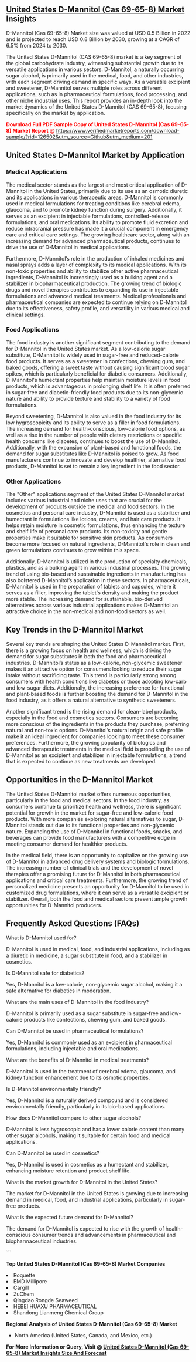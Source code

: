 <h2><a href="https://www.verifiedmarketreports.com/download-sample/?rid=126502&amp;utm_source=Github&amp;utm_medium=201" target="_blank">United States D-Mannitol (Cas 69-65-8) Market</a> Insights</h2><p>D-Mannitol (Cas 69-65-8) Market size was valued at USD 0.5 Billion in 2022 and is projected to reach USD 0.8 Billion by 2030, growing at a CAGR of 6.5% from 2024 to 2030.</p><p><p>The United States D-Mannitol (CAS 69-65-8) market is a key segment of the global carbohydrate industry, witnessing substantial growth due to its versatile applications in various sectors. D-Mannitol, a naturally occurring sugar alcohol, is primarily used in the medical, food, and other industries, with each segment driving demand in specific ways. As a versatile excipient and sweetener, D-Mannitol serves multiple roles across different applications, such as in pharmaceutical formulations, food processing, and other niche industrial uses. This report provides an in-depth look into the market dynamics of the United States D-Mannitol (CAS 69-65-8), focusing specifically on the market by application. <p><span class=""><span style="color: #ff0000;"><strong>Download Full PDF Sample Copy of United States D-Mannitol (Cas 69-65-8) Market Report</strong> @ </span><a href="https://www.verifiedmarketreports.com/download-sample/?rid=126502&amp;utm_source=Github&amp;utm_medium=201" target="_blank">https://www.verifiedmarketreports.com/download-sample/?rid=126502&amp;utm_source=Github&amp;utm_medium=201</a></span></p></p><h2>United States D-Mannitol Market by Application</h2><h3>Medical Applications</h3><p>The medical sector stands as the largest and most critical application of D-Mannitol in the United States, primarily due to its use as an osmotic diuretic and its applications in various therapeutic areas. D-Mannitol is commonly used in medical formulations for treating conditions like cerebral edema, glaucoma, and to promote kidney function during surgery. Additionally, it serves as an excipient in injectable formulations, controlled-release formulations, and oral medications. Its ability to promote fluid excretion and reduce intracranial pressure has made it a crucial component in emergency care and critical care settings. The growing healthcare sector, along with an increasing demand for advanced pharmaceutical products, continues to drive the use of D-Mannitol in medical applications.<p>Furthermore, D-Mannitol’s role in the production of inhaled medicines and nasal sprays adds a layer of complexity to its medical applications. With its non-toxic properties and ability to stabilize other active pharmaceutical ingredients, D-Mannitol is increasingly used as a bulking agent and a stabilizer in biopharmaceutical production. The growing trend of biologic drugs and novel therapies contributes to expanding its use in injectable formulations and advanced medical treatments. Medical professionals and pharmaceutical companies are expected to continue relying on D-Mannitol due to its effectiveness, safety profile, and versatility in various medical and clinical settings.</p><h3>Food Applications</h3><p>The food industry is another significant segment contributing to the demand for D-Mannitol in the United States market. As a low-calorie sugar substitute, D-Mannitol is widely used in sugar-free and reduced-calorie food products. It serves as a sweetener in confections, chewing gum, and baked goods, offering a sweet taste without causing significant blood sugar spikes, which is particularly beneficial for diabetic consumers. Additionally, D-Mannitol's humectant properties help maintain moisture levels in food products, which is advantageous in prolonging shelf life. It is often preferred in sugar-free and diabetic-friendly food products due to its non-glycemic nature and ability to provide texture and stability to a variety of food formulations.<p>Beyond sweetening, D-Mannitol is also valued in the food industry for its low hygroscopicity and its ability to serve as a filler in food formulations. The increasing demand for health-conscious, low-calorie food options, as well as a rise in the number of people with dietary restrictions or specific health concerns like diabetes, continues to boost the use of D-Mannitol. Additionally, with the expansion of plant-based and functional foods, the demand for sugar substitutes like D-Mannitol is poised to grow. As food manufacturers continue to innovate and develop healthier, alternative food products, D-Mannitol is set to remain a key ingredient in the food sector.</p><h3>Other Applications</h3><p>The "Other" applications segment of the United States D-Mannitol market includes various industrial and niche uses that are crucial for the development of products outside the medical and food sectors. In the cosmetics and personal care industry, D-Mannitol is used as a stabilizer and humectant in formulations like lotions, creams, and hair care products. It helps retain moisture in cosmetic formulations, thus enhancing the texture and shelf life of personal care products. Its non-toxicity and gentle properties make it suitable for sensitive skin products. As consumers become more focused on natural ingredients, D-Mannitol's role in clean and green formulations continues to grow within this space.<p>Additionally, D-Mannitol is utilized in the production of specialty chemicals, plastics, and as a bulking agent in various industrial processes. The growing trend of using bio-based and sustainable ingredients in manufacturing has also bolstered D-Mannitol’s application in these sectors. In pharmaceuticals, D-Mannitol is used in the preparation of tablets and capsules, where it serves as a filler, improving the tablet's density and making the product more stable. The increasing demand for sustainable, bio-derived alternatives across various industrial applications makes D-Mannitol an attractive choice in the non-medical and non-food sectors as well.</p><h2>Key Trends in the D-Mannitol Market</h2><p>Several key trends are shaping the United States D-Mannitol market. First, there is a growing focus on health and wellness, which is driving the demand for sugar substitutes in both the food and pharmaceutical industries. D-Mannitol’s status as a low-calorie, non-glycemic sweetener makes it an attractive option for consumers looking to reduce their sugar intake without sacrificing taste. This trend is particularly strong among consumers with health conditions like diabetes or those adopting low-carb and low-sugar diets. Additionally, the increasing preference for functional and plant-based foods is further boosting the demand for D-Mannitol in the food industry, as it offers a natural alternative to synthetic sweeteners.<p>Another significant trend is the rising demand for clean-label products, especially in the food and cosmetics sectors. Consumers are becoming more conscious of the ingredients in the products they purchase, preferring natural and non-toxic options. D-Mannitol’s natural origin and safe profile make it an ideal ingredient for companies looking to meet these consumer preferences. Furthermore, the growing popularity of biologics and advanced therapeutic treatments in the medical field is propelling the use of D-Mannitol as an excipient and stabilizer in injectable formulations, a trend that is expected to continue as new treatments are developed.</p><h2>Opportunities in the D-Mannitol Market</h2><p>The United States D-Mannitol market offers numerous opportunities, particularly in the food and medical sectors. In the food industry, as consumers continue to prioritize health and wellness, there is significant potential for growth in the market for sugar-free and low-calorie food products. With more companies exploring natural alternatives to sugar, D-Mannitol stands out due to its functional properties and non-glycemic nature. Expanding the use of D-Mannitol in functional foods, snacks, and beverages can provide food manufacturers with a competitive edge in meeting consumer demand for healthier products.<p>In the medical field, there is an opportunity to capitalize on the growing use of D-Mannitol in advanced drug delivery systems and biologic formulations. The increasing number of clinical trials and the development of novel therapies offer a promising future for D-Mannitol in both pharmaceutical applications and critical care treatments. Furthermore, the growing trend of personalized medicine presents an opportunity for D-Mannitol to be used in customized drug formulations, where it can serve as a versatile excipient or stabilizer. Overall, both the food and medical sectors present ample growth opportunities for D-Mannitol producers.</p><h2>Frequently Asked Questions (FAQs)</h2><p>What is D-Mannitol used for?</p><p>D-Mannitol is used in medical, food, and industrial applications, including as a diuretic in medicine, a sugar substitute in food, and a stabilizer in cosmetics.</p><p>Is D-Mannitol safe for diabetics?</p><p>Yes, D-Mannitol is a low-calorie, non-glycemic sugar alcohol, making it a safe alternative for diabetics in moderation.</p><p>What are the main uses of D-Mannitol in the food industry?</p><p>D-Mannitol is primarily used as a sugar substitute in sugar-free and low-calorie products like confections, chewing gum, and baked goods.</p><p>Can D-Mannitol be used in pharmaceutical formulations?</p><p>Yes, D-Mannitol is commonly used as an excipient in pharmaceutical formulations, including injectable and oral medications.</p><p>What are the benefits of D-Mannitol in medical treatments?</p><p>D-Mannitol is used in the treatment of cerebral edema, glaucoma, and kidney function enhancement due to its osmotic properties.</p><p>Is D-Mannitol environmentally friendly?</p><p>Yes, D-Mannitol is a naturally derived compound and is considered environmentally friendly, particularly in its bio-based applications.</p><p>How does D-Mannitol compare to other sugar alcohols?</p><p>D-Mannitol is less hygroscopic and has a lower calorie content than many other sugar alcohols, making it suitable for certain food and medical applications.</p><p>Can D-Mannitol be used in cosmetics?</p><p>Yes, D-Mannitol is used in cosmetics as a humectant and stabilizer, enhancing moisture retention and product shelf life.</p><p>What is the market growth for D-Mannitol in the United States?</p><p>The market for D-Mannitol in the United States is growing due to increasing demand in medical, food, and industrial applications, particularly in sugar-free products.</p><p>What is the expected future demand for D-Mannitol?</p><p>The demand for D-Mannitol is expected to rise with the growth of health-conscious consumer trends and advancements in pharmaceutical and biopharmaceutical industries.</p>```</p><p><strong>Top United States D-Mannitol (Cas 69-65-8) Market Companies</strong></p><div data-test-id=""><p><li>Roquette</li><li> EMD Millipore</li><li> Cargill</li><li> ZuChem</li><li> Qingdao Rongde Seaweed</li><li> HEBEI HUAXU PHARMACEUTICAL</li><li> Shandong Lianmeng Chemical Group</li></p><div><strong>Regional Analysis of&nbsp;United States D-Mannitol (Cas 69-65-8) Market</strong></div><ul><li dir="ltr"><p dir="ltr">North America&nbsp;(United States, Canada, and Mexico, etc.)</p></li></ul><p><strong>For More Information or Query, Visit @&nbsp;</strong><strong><a href="https://www.verifiedmarketreports.com/product/global-d-mannitol-cas-69-65-8-market-report-2019-competitive-landscape-trends-and-opportunities/?utm_source=Github&amp;utm_medium=201" target="_blank">United States D-Mannitol (Cas 69-65-8) Market Insights Size And Forecast</a></strong></p></div>
